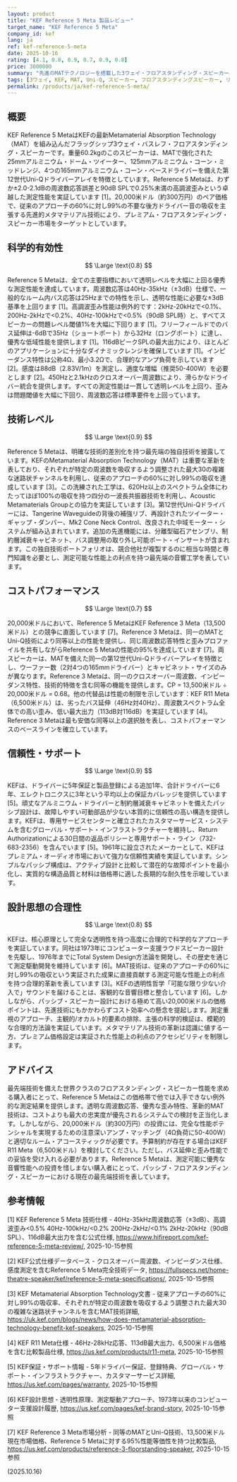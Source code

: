 ```yaml
---
layout: product
title: "KEF Reference 5 Meta 製品レビュー"
target_name: "KEF Reference 5 Meta"
company_id: kef
lang: ja
ref: kef-reference-5-meta
date: 2025-10-16
rating: [4.1, 0.8, 0.9, 0.7, 0.9, 0.8]
price: 3000000
summary: "先進のMATテクノロジーを搭載した3ウェイ・フロアスタンディング・スピーカー。タイトな周波数応答と優秀な歪み特性により、例外的な測定性能を実現しています。"
tags: [3ウェイ, KEF, MAT, Uni-Q, スピーカー, フロアスタンディングスピーカー, リファレンス]
permalink: /products/ja/kef-reference-5-meta/
---
```

## 概要

KEF Reference 5 MetaはKEFの最新Metamaterial Absorption Technology（MAT）を組み込んだフラッグシップ3ウェイ・バスレフ・フロアスタンディング・スピーカーです。重量60.2kgのこのスピーカーは、MATで強化された25mmアルミニウム・ドーム・ツイーター、125mmアルミニウム・コーン・ミッドレンジ、4つの165mmアルミニウム・コーン・ベースドライバーを備えた第12世代Uni-Qドライバーアレイを特徴としています。Reference 5 Metaは、わずか±2.0-2.1dBの周波数応答誤差と90dB SPLで0.25%未満の高調波歪みという卓越した測定性能を実証しています [1]。20,000米ドル（約300万円）のペア価格で、従来のアプローチの60%に対し99%の不要な後方ドライバー音の吸収を主張する先進的メタマテリアル技術により、プレミアム・フロアスタンディング・スピーカー市場をターゲットとしています。

## 科学的有効性

$$ \Large \text{0.8} $$

Reference 5 Metaは、全ての主要指標において透明レベルを大幅に上回る優秀な測定性能を達成しています。周波数応答は40Hz-35kHz（±3dB）仕様で、一般的なルーム内バス応答は25Hzまでの特性を示し、透明な性能に必要な±3dB基準を上回ります [1]。高調波歪み性能は例外的です：2kHz-20kHzで<0.1%、200Hz-2kHzで<0.2%、40Hz-100kHzで<0.5%（90dB SPL時）と、すべてスピーカーの問題レベル閾値1%を大幅に下回ります [1]。フリーフィールドでのバス延伸は-6dBで35Hz（ショートポート）から32Hz（ロングポート）に達し、優秀な低域性能を提供します [1]。116dBピークSPLの最大出力により、ほとんどのアプリケーションに十分なダイナミックレンジを確保しています [1]。インピーダンス特性は公称4Ω、最小3.2Ωで、合理的なアンプ負荷を示しています [2]。感度は88dB（2.83V/1m）を測定し、適度な増幅（推奨50-400W）を必要とします [2]。450Hzと2.1kHzのクロスオーバー周波数により、滑らかなドライバー統合を提供します。すべての測定性能は一貫して透明レベルを上回り、歪みは問題閾値を大幅に下回り、周波数応答は標準要件を上回っています。

## 技術レベル

$$ \Large \text{0.9} $$

Reference 5 Metaは、明確な技術的差別化を持つ最先端の独自技術を披露しています。KEFのMetamaterial Absorption Technology（MAT）は重要な革新を表しており、それぞれが特定の周波数を吸収するよう調整された最大30の複雑な迷路状チャンネルを利用し、従来のアプローチの60%に対し99%の吸収を達成しています [3]。この洗練された工学は、620Hz以上のスペクトラム全体にわたってほぼ100%の吸収を持つ四分の一波長共振器技術を利用し、Acoustic Metamaterials Groupとの協力を実証しています [3]。第12世代Uni-Qドライバーには、Tangerine Waveguideの背後の補強リブ、再設計されたツイーター・ギャップ・ダンパー、Mk2 Cone Neck Control、改良された中域モーター・システムが組み込まれています。追加の先進機能には、分離型磁石アセンブリ、制約層減衰キャビネット、バス調整用の取り外し可能ポート・インサートが含まれます。この独自技術ポートフォリオは、競合他社が複製するのに相当な時間と専門知識を必要とし、測定可能な性能上の利点を持つ最先端の音響工学を表しています。

## コストパフォーマンス

$$ \Large \text{0.7} $$

20,000米ドルにおいて、Reference 5 MetaはKEF Reference 3 Meta（13,500米ドル）との競争に直面しています [7]。Reference 3 Metaは、同一のMATとUni-Q技術により同等以上の性能を提供し、同じ周波数応答特性と歪みプロファイルを共有しながらReference 5 Metaの性能の95%を達成しています [7]。両スピーカーは、MATを備えた同一の第12世代Uni-Qドライバーアレイを特徴とし、ウーファー数（2対4つの165mmドライバー）とキャビネット・サイズのみが異なります。Reference 3 Metaは、同一のクロスオーバー周波数、インピーダンス特性、技術的特徴を含む同等の機能を提供します。CP = 13,500米ドル ÷ 20,000米ドル = 0.68。他の代替品は性能の制限を示しています：KEF R11 Meta（6,500米ドル）は、劣ったバス延伸（46Hz対40Hz）、周波数スペクトラム全体での高い歪み、低い最大出力（113dB対116dB）を実証しています [4]。Reference 3 Metaは最も安価な同等以上の選択肢を表し、コストパフォーマンスのベースラインを確立しています。

## 信頼性・サポート

$$ \Large \text{0.9} $$

KEFは、ドライバーに5年保証と製品登録による追加1年、合計ドライバーに6年、エレクトロニクスに3年という平均以上の保証カバレッジを提供しています [5]。頑丈なアルミニウム・ドライバーと制約層減衰キャビネットを備えたパッシブ設計は、故障しやすい可動部品が少ない本質的に信頼性の高い構造を提供します。KEFは、専用サービスセンターと確立されたカスタマーサービス・システムを含むグローバル・サポート・インフラストラクチャーを維持し、Return Authorizationによる30日間の返品ポリシーと専用サポート・ライン（732-683-2356）を含んでいます [5]。1961年に設立されたメーカーとして、KEFはプレミアム・オーディオ市場において強力な信頼性実績を実証しています。シンプルなパッシブ構成は、アクティブ設計と比較して潜在的な故障ポイントを最小化し、実質的な構造品質と材料は価格帯に適した長期的な耐久性を示唆しています。

## 設計思想の合理性

$$ \Large \text{0.8} $$

KEFは、核心原理として完全な透明性を持つ高度に合理的で科学的なアプローチを実証しています。同社は1973年にコンピューター支援ラウドスピーカー設計を先駆し、1976年までにTotal System Design方法論を開発し、その歴史を通じて測定駆動開発を維持しています [6]。MAT技術は、従来のアプローチの60%に対し99%の吸収という実証された成果に直接貢献する測定可能な性能上の利点を持つ合理的革新を表しています [3]。KEFの透明性哲学「可能な限り少ない介入で」サウンドを届けることは、客観的な音響目標と整合しています [6]。しかしながら、パッシブ・スピーカー設計における極めて高い20,000米ドルの価格ポイントは、先進技術にもかかわらずコスト効率への懸念を提起します。測定重視のアプローチ、主観的/オカルト的要素の排除、主張の科学的検証は、模範的な合理的方法論を実証しています。メタマテリアル技術の革新は認識に値する一方、プレミアム価格設定は実証された性能上の利点のアクセシビリティを制限します。

## アドバイス

最先端技術を備えた世界クラスのフロアスタンディング・スピーカー性能を求める購入者にとって、Reference 5 Metaはこの価格帯で他では入手できない例外的な測定結果を提供します。透明な周波数応答、優秀な歪み特性、革新的MAT技術は、コストよりも最大の忠実度が優先されるシステムでの検討を正当化します。しかしながら、20,000米ドル（約300万円）の投資には、完全な性能ポテンシャルを実現するための注意深いアンプ・マッチング（4Ω負荷に50-400W）と適切なルーム・アコースティックが必要です。予算制約が存在する場合はKEF R11 Meta（6,500米ドル）を検討してください。ただし、バス延伸と歪み性能での妥協を受け入れる必要があります。Reference 5 Metaは、測定可能に優秀な音響性能への投資を惜しまない購入者にとって、パッシブ・フロアスタンディング・スピーカーにおける現在の最先端技術を表しています。

## 参考情報

[1] KEF Reference 5 Meta 技術仕様 - 40Hz-35kHz周波数応答（±3dB）、高調波歪み<0.5% 40Hz-100kHz/<0.2% 200Hz-2kHz/<0.1% 2kHz-20kHz（90dB SPL）、116dB最大出力を含む公式仕様, https://www.hifireport.com/kef-reference-5-meta-review/, 2025-10-15参照

[2] KEF公式仕様データベース - クロスオーバー周波数、インピーダンス仕様、感度測定を含むReference 5 Meta完全技術データ, https://fullspecs.net/home-theatre-speaker/kef/reference-5-meta-specifications/, 2025-10-15参照

[3] KEF Metamaterial Absorption Technology文書 - 従来アプローチの60%に対し99%の吸収率、それぞれが特定の周波数を吸収するよう調整された最大30の複雑な迷路状チャンネルを含むMAT技術詳細, https://uk.kef.com/blogs/news/how-does-metamaterial-absorption-technology-benefit-kef-speakers, 2025-10-15参照

[4] KEF R11 Meta仕様 - 46Hz-28kHz応答、113dB最大出力、6,500米ドル価格を含む比較製品仕様, https://us.kef.com/products/r11-meta, 2025-10-15参照

[5] KEF保証・サポート情報 - 5年ドライバー保証、登録特典、グローバル・サポート・インフラストラクチャー、カスタマーサービス詳細, https://us.kef.com/pages/warranty, 2025-10-15参照

[6] KEF設計思想 - 透明性原理、測定駆動アプローチ、1973年以来のコンピューター支援設計履歴, https://us.kef.com/pages/kef-brand-story, 2025-10-15参照

[7] KEF Reference 3 Meta市場分析 - 同等のMATとUni-Q技術、13,500米ドル現在市場価格、Reference 5 Metaに対する95%性能等価性を持つ比較製品, https://us.kef.com/products/reference-3-floorstanding-speaker, 2025-10-15参照

(2025.10.16)